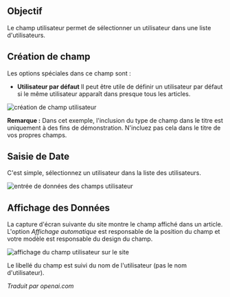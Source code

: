<!-- Filename: J3.x:Adding_custom_fields/User_Field / Display title: Champ Utilisateur -->

## Objectif

Le champ utilisateur permet de sélectionner un utilisateur dans une liste d'utilisateurs.

## Création de champ

Les options spéciales dans ce champ sont :

- **Utilisateur par défaut** Il peut être utile de définir un utilisateur par défaut si le même utilisateur apparaît dans presque tous les articles.

![création de champ utilisateur](../../../en/images/fields/fields-user-edit.png)

**Remarque :** Dans cet exemple, l'inclusion du type de champ dans le titre est uniquement à des fins de démonstration. N'incluez pas cela dans le titre de vos propres champs.

## Saisie de Date

C'est simple, sélectionnez un utilisateur dans la liste des utilisateurs.

![entrée de données des champs utilisateur](../../../en/images/fields/fields-user-data-entry.png)


## Affichage des Données

La capture d'écran suivante du site montre le champ affiché dans un article. L'option *Affichage automatique* est responsable de la position du champ et votre modèle est responsable du design du champ.

![affichage du champ utilisateur sur le site](../../../en/images/fields/fields-user-site.png)

Le libellé du champ est suivi du nom de l'utilisateur (pas le nom d'utilisateur).

*Traduit par openai.com*

